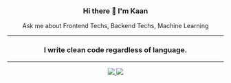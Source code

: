 ### <p align="center"> Hi there 👋 I'm Kaan </p>

<div align="center">
  <p> Ask me about Frontend Techs, Backend Techs, Machine Learning </p>
</div>

---

### <p align="center"> I write clean code regardless of language. </p>

---

<div align="center">
  <a href="https://github.com/kaan-donmez">
    <img src="http://github-profile-summary-cards.vercel.app/api/cards/profile-details?username=kaan-donmez&theme=github_dark" />
  </a>
  <a href="https://github.com/kaan-donmez">
    <img src="https://github-readme-stats.vercel.app/api/top-langs/?username=kaan-donmez&langs_count=10&card_width=800&theme=github_dark&hide_border=true&hide=makefile,cmake,c,html,css,blade,php,c%2B%2B,qmake,scss,javascript,jupyter%20notebook" />
  </a>
</div>
